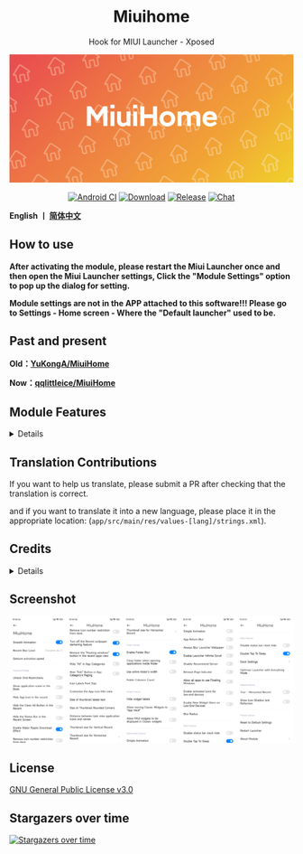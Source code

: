 <div align="center">
    <h1> Miuihome </h1>

Hook for MIUI Launcher - Xposed 

![Launcher](https://github.com/1767523953/MiuiHome/blob/main/Pic/MiuiHome.png)


[![Android CI](https://github.com/qqlittleice/MiuiHome/actions/workflows/android.yml/badge.svg)](https://github.com/qqlittleice/MiuiHome/actions/workflows/android.yml) 
[![Download](https://img.shields.io/github/downloads/Xposed-Modules-Repo/com.yuk.miuihome/total)](https://github.com/Xposed-Modules-Repo/com.yuk.miuihome/releases) 
[![Release](https://img.shields.io/github/v/release/Xposed-Modules-Repo/com.yuk.miuihome?label=release)](https://github.com/Xposed-Modules-Repo/com.yuk.miuihome/releases/latest) 
[![Chat](https://img.shields.io/badge/Telegram-Chat-blue.svg?logo=telegram)](https://t.me/MiuiHome_Xposed)
</div>

__English 丨 [简体中文](https://github.com/1767523953/MiuiHome/blob/main/README.md)__

## How to use

__After activating the module, please restart the Miui Launcher once and then open the Miui Launcher settings, Click the "Module Settings" option to pop up the dialog for setting.__

__Module settings are not in the APP attached to this software!!! Please go to Settings - Home screen - Where the "Default launcher" used to be.__

## Past and present

__Old：[YuKongA/MiuiHome](https://github.com/YuKongA/MiuiHome)__

__Now：[qqlittleice/MiuiHome](https://github.com/qqlittleice/MiuiHome)__

## Module Features

<details>
- Enable Smooth Animation.
- Always show status bar clock.
- Enable search bar blur.
- Change task view blur level.
- Gesture animation speed.
- Infinite scrolling on the launcher.
- Hide the status bar in the Task view.
- The task view applies the card text size.
- The rounded corner size of the card is applied.
- Hide launcher application icons.
- Hide Task view application icons.
- Hide the Task view clean up icon.
- Hide the name of the launcher widget.
- Enable Water Ripple download effect.
- Blur when opening a folder..
- Close the folder when opening the app.
- Cancel the darking effect of Task view wallpaper.
- Hide the application icons in the Task view.
- The distance between the Task view application icon and the name.
- Force the current device to be a high-end device.
- Allow Android widgets to be moved to -1 screen.
- Allow MIUI widgets to be displayed in Android widget page.
- Change Icon Label Font Size
- Change Folder Column Count
- Use entire Folder space
- Hide All Section in App Drawer mode
- Option to Remove Page Indicator
- Enable Dock Bar and Dock Bar Blur
- Hide "Edit" Button in App Category's Paging
- And more...
</details>

## Translation Contributions

If you want to help us translate, please submit a PR after checking that the translation is correct.

and if you want to translate it into a new language, please place it in the appropriate location: (`app/src/main/res/values-[lang]/strings.xml`).

## Credits

<details>
- [androidx](https://android.googlesource.com/platform/frameworks/support)
- [AppCenter](https://github.com/microsoft/appcenter)
- [BiliRoaming](https://github.com/yujincheng08/BiliRoaming)
- [blockmiui](https://github.com/577fkj/blockmiui)
- [CustoMIUIzer](https://code.highspec.ru/Mikanoshi/CustoMIUIzer)
- [FuckCoolapk](https://github.com/ejiaogl/FuckCoolapk)
- [LSPosed](https://github.com/LSPosed/LSPosed)
- [MIDock](https://github.com/lamprose/MIDock)
- [MIUIDock](https://github.com/ouhoukyo/MIUIDock)
- [MIUltra](https://github.com/lamprose/MIUltra)
- [QNotified](https://github.com/ferredoxin/QNotified)
- [XposedBridge](https://github.com/rovo89/XposedBridge)
</details>

## Screenshot

![Screenshot](https://github.com/1767523953/MiuiHome/blob/main/Pic/Screenshot_EN.png)

## License

[GNU General Public License v3.0](LICENSE)

## Stargazers over time

[![Stargazers over time](https://starchart.cc/1767523953/MiuiHome.svg)](https://starchart.cc/1767523953/MiuiHome)
